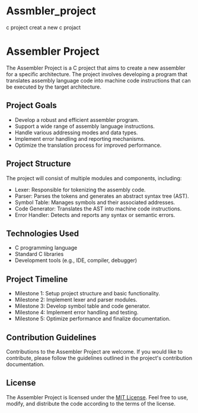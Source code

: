 # Assmbler_project
c project creat a new c projact
# Assembler Project

The Assembler Project is a C project that aims to create a new assembler for a specific architecture. The project involves developing a program that translates assembly language code into machine code instructions that can be executed by the target architecture.

## Project Goals

- Develop a robust and efficient assembler program.
- Support a wide range of assembly language instructions.
- Handle various addressing modes and data types.
- Implement error handling and reporting mechanisms.
- Optimize the translation process for improved performance.

## Project Structure

The project will consist of multiple modules and components, including:

- Lexer: Responsible for tokenizing the assembly code.
- Parser: Parses the tokens and generates an abstract syntax tree (AST).
- Symbol Table: Manages symbols and their associated addresses.
- Code Generator: Translates the AST into machine code instructions.
- Error Handler: Detects and reports any syntax or semantic errors.

## Technologies Used

- C programming language
- Standard C libraries
- Development tools (e.g., IDE, compiler, debugger)

## Project Timeline

- Milestone 1: Setup project structure and basic functionality.
- Milestone 2: Implement lexer and parser modules.
- Milestone 3: Develop symbol table and code generator.
- Milestone 4: Implement error handling and testing.
- Milestone 5: Optimize performance and finalize documentation.

## Contribution Guidelines

Contributions to the Assembler Project are welcome. If you would like to contribute, please follow the guidelines outlined in the project's contribution documentation.

## License

The Assembler Project is licensed under the [MIT License](https://opensource.org/licenses/MIT). Feel free to use, modify, and distribute the code according to the terms of the license.

